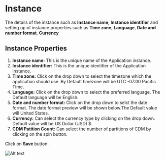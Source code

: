 # Instance

The details of the instance such as **Instance name**, **Instance identifier** and setting up of instance properties such as **Time zone**, **Language**, **Date and number format**, **Currency**


## Instance Properties
1. **Instance name:** This is the unique name of the Application instance.
1. **Instance identifier:** This is the unique identifier of the Application instance.
1. **Time zone:** Click on the drop down to select the timezone which the application should use. By Default timezone will be UTC -07:00 Pacific Time.
1. **Language:**  Click on the drop down to select the preferred language. The Default language will be English.
1. **Date and number format:** Click on the drop down to selct the date format. The date format preview will be shown below.The Default value will United States.
1. **Currency:** Can select the currency type by clicking on the drop down. Default value will be US Dollar (USD) $.
1. **CDM Patition Count:** Can select the number of partitions of CDM by clicking on the spin button.

Click on **Save** button.

![Alt text](https://github.com/skypointcloud/platform/blob/master/docs/doc_snippets/instance.png?raw=true)